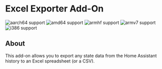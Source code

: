 # Excel Exporter Add-On

![aarch64 support](https://img.shields.io/badge/aarch64-yes-green)
![amd64 support](https://img.shields.io/badge/amd64-yes-green)
![armhf support](https://img.shields.io/badge/armhf-yes-green)
![armv7 support](https://img.shields.io/badge/armv7-yes-green)
![i386 support](https://img.shields.io/badge/i386-yes-green)

## About

This add-on allows you to export any state data from the Home Assistant history
to an Excel spreadsheet (or a CSV).
